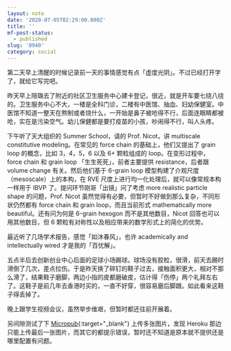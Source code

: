 ```yaml
---
layout: note
date: '2020-07-05T02:29:00.000Z'
title: ''
mf-post-status:
  - published
slug: '8940'
category: social
---
```

第二天早上清醒的时候记录前一天的事情感觉有点「虚度光阴」。不过已经打开字了，就给它写完吧。

昨天早上陪璐去了附近的社区卫生服务中心建卡登记，很近，就是开车要七绕八绕的。卫生服务中心不大，一楼是全科门诊，二楼有中医馆、抽血、妇幼保健室。中医馆不知道一整天在熬制或者烧什么，一开始是鼻子被呛得不行，后面连眼睛都被呛，实在是污染空气。幼儿保健都是要打疫苗的小孩，吵闹得不行，叫人头疼。

下午听了天大组织的 Summer School，请的 Prof. Nicot，讲 multiscale constitutive modeling。在常见的 force chain 的基础上，他们又提出了 grain loop 的概念，比如 3，4，5，6 以及 6+ 颗粒组成的 loop。在变形过程中，force chain 和 grain loop 「生生死死」，前者主要提供 resistance，后者跟 volume change 有关。然后他们基于 6-grain loop 模型构建了介观尺度（mesoscale）上的本构，在 RVE 尺度上进行均一化处理后，就可以像常规本构一样用于 IBVP 了。提问环节刚哥「出镜」问了考虑 more realistic particle shape 的问题，Prof. Nicot 虽然觉得有必要，但暂时不好做到那么复杂，不同形状仍然都有 force chain 和 grain loop，而且当前形式 mathematically more beautiful。还有问为何是 6-grain hexogon 而不是其他数目，Nicot 回答也可以用其他数目，但 6 颗粒有对称性以及相应带来的数学形式上的简化的优势。

最近听了几场学术报告，感觉「如沐春风」，也许 academically and intellectually wired 才是我的「百忧解」。

五点半后去创新创业中心后面的足球小场踢球。球场没有胶粒，很滑，前天去踢时滑倒了几次，差点拉伤。于是昨天换了碎钉的鞋子过去，接触面积更大，相对不那么滑了，结果鞋子磨脚，两边小指的皮都磨破皮，估计得「伤停」两个礼拜左右了。这鞋子是前几年去香港时买的，一直不好穿，很容易磨后脚跟。如此看来这鞋子得丢掉了。

晚上跟学生视频会议，虽然举步维艰，但暂时都还往前开展着。

另间隙测试了下 [Micropub](https://github.com/voxpelli/webpage-micropub-to-github){:target="_blank"} 上传多张图片，发现 Heroku 那边只能上传最后一张图片，而其它的都提示错误，暂时还不知道是原本就不提供还是哪里配置有问题。